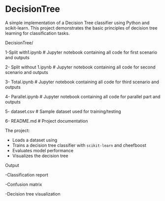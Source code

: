 # DecisionTree
A simple implementation of a Decision Tree classifier using Python and scikit-learn. This project demonstrates the basic principles of decision tree learning for classification tasks.

DecisionTree/

1-Split with1.ipynb # Jupyter notebook containing all code for first scenario and outputs

2- Split without 1.ipynb # Jupyter notebook containing all code for second scenario and outputs

3- Total.ipynb # Jupyter notebook containing all code for third scenario and outputs

4- Parallel.ipynb # Jupyter notebook containing all code  for parallel part and outputs

5- dataset.csv # Sample dataset used for training/testing

6- README.md # Project documentation

The project:
- Loads a dataset using 
- Trains a decision tree classifier with `scikit-learn` and cheefboost
- Evaluates model performance
- Visualizes the decision tree

Output

-Classification report

-Confusion matrix

-Decision tree visualization
